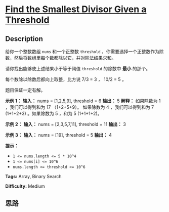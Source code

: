 # [Find the Smallest Divisor Given a Threshold][title]

## Description

给你一个整数数组 `nums` 和一个正整数 `threshold`  ，你需要选择一个正整数作为除数，然后将数组里每个数都除以它，并对除法结果求和。

请你找出能够使上述结果小于等于阈值 `threshold` 的除数中 **最小** 的那个。

每个数除以除数后都向上取整，比方说 7/3 = 3 ， 10/2 = 5 。

题目保证一定有解。



**示例 1：**
            **输入：** nums = [1,2,5,9], threshold = 6    **输出：** 5    **解释：** 如果除数为 1 ，我们可以得到和为 17 （1+2+5+9）。    如果除数为 4 ，我们可以得到和为 7 (1+1+2+3) 。如果除数为 5 ，和为 5 (1+1+1+2)。    

**示例 2：**
            **输入：** nums = [2,3,5,7,11], threshold = 11    **输出：** 3    

**示例 3：**
            **输入：** nums = [19], threshold = 5    **输出：** 4    



**提示：**

  * `1 <= nums.length <= 5 * 10^4`
  * `1 <= nums[i] <= 10^6`
  * `nums.length <= threshold <= 10^6`


**Tags:** Array, Binary Search

**Difficulty:** Medium

## 思路

[title]: https://leetcode-cn.com/problems/find-the-smallest-divisor-given-a-threshold

